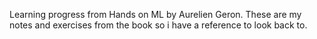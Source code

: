 Learning progress from Hands on ML by Aurelien Geron.
These are my notes and exercises from the book so i have a reference to look back to.

